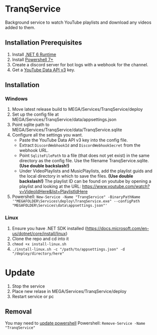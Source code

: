 # TranqService
Background service to watch YouTube playlists and download any videos added to them.


## Installation Prerequisites
1. Install [.NET 6 Runtime](https://dotnet.microsoft.com/en-us/download/dotnet/thank-you/runtime-6.0.8-windows-x64-installer)
2. Install [Powershell 7+](https://docs.microsoft.com/en-us/powershell/scripting/install/installing-powershell-on-windows)
3. Create a discord server for bot logs with a webhook for the channel.
4. Get a [YouTube Data API v3](https://console.cloud.google.com/apis/library/youtube.googleapis.com) key.

## Installation
### Windows
1. Move latest release build to MEGA/Services/TranqService/deploy
2. Set up the config file at MEGA/Services/TranqService/data/appsettings.json
3. Point sqlite path to MEGA/Services/TranqService/data/TranqService.sqlite
4. Configure all the settings you want.
    - Paste the YouTube Data API v3 key into the config file.
    - Extract `DiscordWebhookId` and `DiscordWebhookSecret` from the webhook URL.
    - Point `SqliteFilePath` to a file (that does not yet exist) in the same directory as the config file. Use the filename TranqService.sqlite. **(Use double backslash!)**
    - Under VideoPlaylists and MusicPlaylists, add the playlist guids and the local directory in which to save the files. **(Use double backslash!)**
    The playlist ID can be found on youtube by opening a playlist and looking at the URL:
    https://www.youtube.com/watch?v=VideoIdHere&list=PlaylistIdHere
5. Powershell: `New-Service -Name "TranqService" -BinaryPathName '"MEGAFOLDER\Services\deploy\TranqService.exe" --configPath "MEGAFOLDER\Services\data\appsettings.json"'`

### Linux
1. Ensure you have .NET SDK installed (https://docs.microsoft.com/en-us/dotnet/core/install/linux)
2. Clone the repo and cd into it
3. `chmod +x install-linux.sh`
4. `./install-linux.sh -c "/path/to/appsettings.json" -d "/deploy/directory/here"`

# Update
1. Stop the service
2. Place new relase in MEGA/Services/TranqService/deploy
3. Restart service or pc

## Removal
You may need to [update powershell](https://docs.microsoft.com/en-us/powershell/scripting/install/installing-powershell-on-windows)
Powershell: `Remove-Service -Name "TranqService"`
